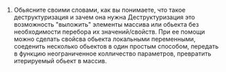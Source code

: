 1. Обьясните своими словами, как вы понимаете, что такое деструктуризация и зачем она нужна
   Деструктуризация это возможность "выложить" элементы массива или обьекта без необходимости перебора их значений/свойств.
   При ее помощи можно сделать свойсва обьекта локальными переменными, соеденить несколько обьектов в один простым способом, передать в функцию неограниченное колличество параметров, превратить итерируемый обьект в массив.
